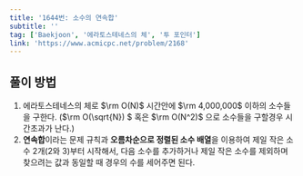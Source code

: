 ```yaml
---
title: '1644번: 소수의 연속합'
subtitle: ''
tag: ['Baekjoon', '에라토스테네스의 체', '투 포인터']
link: 'https://www.acmicpc.net/problem/2168'
---
```


## 풀이 방법

1. 에라토스테네스의 체로 $\rm O(N)$ 시간안에 $\rm 4,000,000$ 이하의 소수들을 구한다. ($\rm O(\sqrt{N}) $ 혹은 $\rm O(N^2)$ 으로 소수들을 구할경우 시간초과가 난다.)
2. **연속합**이라는 문제 규칙과 **오름차순으로 정렬된 소수 배열**을 이용하여 제일 작은 소수 2개(2와 3)부터 시작해서, 다음 소수를 추가하거나 제일 작은 소수를 제외하며 찾으려는 값과 동일할 때 경우의 수를 세어주면 된다.